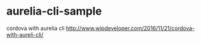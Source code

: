 # aurelia-cli-sample
cordova with aurelia cli
http://www.wipdeveloper.com/2016/11/21/cordova-with-aureli-cli/
